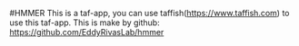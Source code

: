 #HMMER
This is a taf-app, you can use taffish(https://www.taffish.com) to use this taf-app.
This is make by github: https://github.com/EddyRivasLab/hmmer
